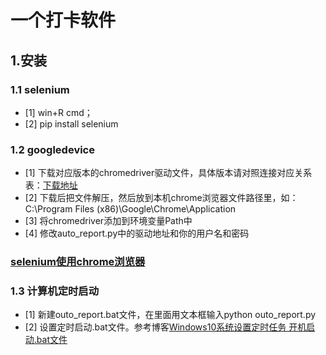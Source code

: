 # 一个打卡软件
## 1.安装
### 1.1 selenium
- [1] win+R cmd；
- [2] pip install selenium
### 1.2 googledevice
- [1] 下载对应版本的chromedriver驱动文件，具体版本请对照连接对应关系表：[下载地址](http://chromedriver.storage.googleapis.com/index.html)
- [2] 下载后把文件解压，然后放到本机chrome浏览器文件路径里，如：C:\Program Files (x86)\Google\Chrome\Application
- [3] 将chromedriver添加到环境变量Path中
- [4] 修改auto_report.py中的驱动地址和你的用户名和密码

### [selenium使用chrome浏览器](https://www.jb51.net/article/151629.htm)

### 1.3 计算机定时启动
- [1] 新建outo_report.bat文件，在里面用文本框输入python outo_report.py
- [2] 设置定时启动.bat文件。参考博客[Windows10系统设置定时任务 开机启动.bat文件](https://blog.csdn.net/circle_do/article/details/84861028)




